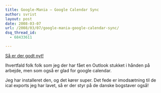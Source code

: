 ```yaml
---
title: Google-Mania – Google Calendar Sync
author: svrist
layout: post
date: 2008-03-07
url: /2008/03/07/google-mania-google-calendar-sync/
dsq_thread_id:
  - 68433611

---
```

<a href="http://gmailblog.blogspot.com/2008/03/calendar-sync-now-available.html" title="Google Blog om google calendar sync" target="_blank">Så er der godt nyt!</a>

Ihvertfald folk folk som jeg der har fået en Outlook stukket i hånden på arbejde, men som også er glad for google calendar.

Jeg har installeret den, og det kører super. Det fede er imodsætning til de ical exports jeg har lavet, så er der styr på de danske bogstaver også!
